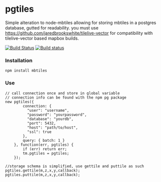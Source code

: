# pgtiles

Simple alteration to node-mbtiles allowing for storing mbtiles in a postgres database, gutted for readability. you must use https://github.com/jaredbrookswhite/tilelive-vector for compatibility with tilelive-vector based mapbox builds.

[![Build Status](https://travis-ci.org/mapbox/node-mbtiles.svg?branch=master)](https://travis-ci.org/mapbox/node-mbtiles)
[![Build status](https://ci.appveyor.com/api/projects/status/04wbok5rs3eroffe)](https://ci.appveyor.com/project/Mapbox/node-mbtiles)

### Installation

    npm install mbtiles

### Use

    // call connection once and store in global variable
    // connection info can be found with the npm pg package
    new pgtiles({
            connection: {
              "user": "username",
              "password": "yourpassword",
              "database": "yourdb",
              "port": 5432,
              "host": "path/to/host",
              "ssl": true
            },
            query: { batch: 1 }
        }, function(err, pgtiles) {
            if (err) return err;
            tm.pgtiles = pgtiles;
        });

    //storage schema is simplified, use gettile and puttile as such
    pgtiles.gettile(m,z,x,y,callback);
    pgtiles.puttile(m,z,x,y,callback);

[1]: https://github.com/mapbox/tilelive.js
[2]: http://mbtiles.org
